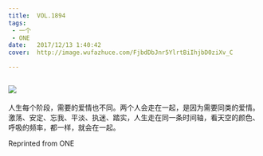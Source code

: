 ```yaml
---
title:	VOL.1894
tags:
 - 一个
 - ONE
date:	2017/12/13 1:40:42
cover:	http://image.wufazhuce.com/FjbdDbJnr5YlrtBiIhjbD0ziXv_C

---
```

![](http://image.wufazhuce.com/FjbdDbJnr5YlrtBiIhjbD0ziXv_C)
---

人生每个阶段，需要的爱情也不同。两个人会走在一起，是因为需要同类的爱情。激荡、安定、忘我、平淡、执迷、踏实，人生走在同一条时间轴，看天空的颜色、呼吸的频率，都一样，就会在一起。
 
Reprinted from ONE
